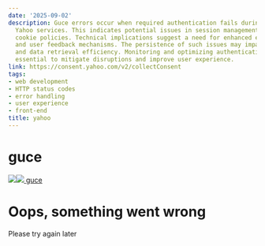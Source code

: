 ```yaml
---
date: '2025-09-02'
description: Guce errors occur when required authentication fails during access to
  Yahoo services. This indicates potential issues in session management or third-party
  cookie policies. Technical implications suggest a need for enhanced error handling
  and user feedback mechanisms. The persistence of such issues may impact user engagement
  and data retrieval efficiency. Monitoring and optimizing authentication flows are
  essential to mitigate disruptions and improve user experience.
link: https://consent.yahoo.com/v2/collectConsent
tags:
- web development
- HTTP status codes
- error handling
- user experience
- front-end
title: yahoo
---
```


# guce

[![](https://s.yimg.com/rz/p/yahoo_frontpage_en-US_s_f_p_bestfit_frontpage.png)![](https://s.yimg.com/rz/p/yahoo_frontpage_en-US_s_f_w_bestfit_frontpage.png) guce](https://www.yahoo.com/)

# Oops, something went wrong

Please try again later
